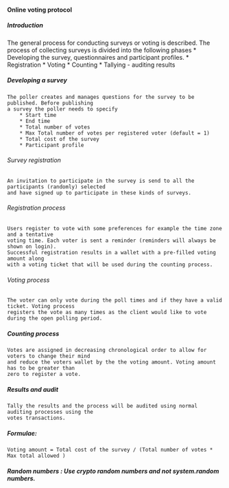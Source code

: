 #### Online voting protocol

##### Introduction

The general process for conducting surveys or voting is described. The process of collecting surveys is 
divided into the following phases
	* Developing the survey, questionnaires and participant profiles.
	* Registration
	* Voting
	* Counting
	* Tallying - auditing results


##### Developing a survey
	The poller creates and manages questions for the survey to be published. Before publishing 
	a survey the poller needs to specify
		* Start time
		* End time
		* Total number of votes
		* Max Total number of votes per registered voter (default = 1)
		* Total cost of the survey
		* Participant profile

###### Survey registration 
	An invitation to participate in the survey is send to all the participants (randomly) selected
	and have signed up to participate in these kinds of surveys. 

###### Registration process
	Users register to vote with some preferences for example the time zone and a tentative 
	voting time. Each voter is sent a reminder (reminders will always be shown on login). 
	Successful registration results in a wallet with a pre-filled voting amount along 
	with a voting ticket that will be used during the counting process.

###### Voting process
	The voter can only vote during the poll times and if they have a valid ticket. Voting process
	registers the vote as many times as the client would like to vote during the open polling period.

##### Counting process
	Votes are assigned in decreasing chronological order to allow for voters to change their mind 
	and reduce the voters wallet by the the voting amount. Voting amount has to be greater than 
	zero to register a vote.

##### Results and audit
	Tally the results and the process will be audited using normal auditing processes using the 
	votes transactions.



##### Formulae:
	Voting amount = Total cost of the survey / (Total number of votes * Max total allowed )

##### Random numbers : Use crypto random numbers and not system.random numbers.